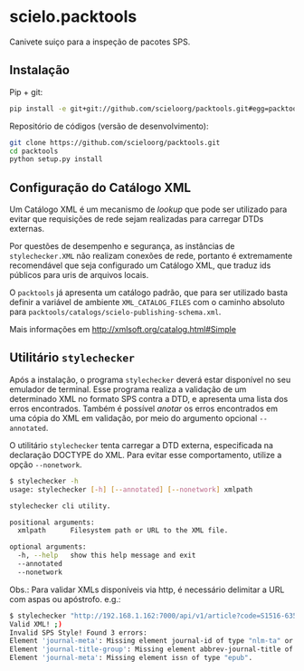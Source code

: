 scielo.packtools
================

Canivete suiço para a inspeção de pacotes SPS.


Instalação
----------

Pip + git:

```bash
pip install -e git+git://github.com/scieloorg/packtools.git#egg=packtools
```

Repositório de códigos (versão de desenvolvimento):

```bash
git clone https://github.com/scieloorg/packtools.git
cd packtools 
python setup.py install
```


Configuração do Catálogo XML
----------------------------

Um Catálogo XML é um mecanismo de *lookup* que pode ser utilizado para evitar que requisições de 
rede sejam realizadas para carregar DTDs externas. 

Por questões de desempenho e segurança, as instâncias de `stylechecker.XML` não realizam 
conexões de rede, portanto é extremamente recomendável que seja configurado um Catálogo XML,
que traduz ids públicos para uris de arquivos locais.

O `packtools` já apresenta um catálogo padrão, que para ser utilizado basta definir a
variável de ambiente `XML_CATALOG_FILES` com o caminho absoluto para 
`packtools/catalogs/scielo-publishing-schema.xml`.

Mais informações em http://xmlsoft.org/catalog.html#Simple


Utilitário `stylechecker`
-------------------------

Após a instalação, o programa `stylechecker` deverá estar disponível no seu emulador de terminal. 
Esse programa realiza a validação de um determinado XML no formato SPS contra a DTD, e 
apresenta uma lista dos erros encontrados. Também é possível *anotar* os erros encontrados em uma
cópia do XML em validação, por meio do argumento opcional `--annotated`.

O utilitário `stylechecker` tenta carregar a DTD externa, especificada na declaração DOCTYPE do 
XML. Para evitar esse comportamento, utilize a opção `--nonetwork`.

```bash
$ stylechecker -h
usage: stylechecker [-h] [--annotated] [--nonetwork] xmlpath

stylechecker cli utility.

positional arguments:
  xmlpath      Filesystem path or URL to the XML file.

optional arguments:
  -h, --help   show this help message and exit
  --annotated
  --nonetwork
```

Obs.: Para validar XMLs disponíveis via http, é necessário delimitar a URL com aspas ou apóstrofo. e.g.: 

```bash
$ stylechecker "http://192.168.1.162:7000/api/v1/article?code=S1516-635X2014000100012&format=xmlrsps"
Valid XML! ;)
Invalid SPS Style! Found 3 errors:
Element 'journal-meta': Missing element journal-id of type "nlm-ta" or "publisher-id".
Element 'journal-title-group': Missing element abbrev-journal-title of type "publisher".
Element 'journal-meta': Missing element issn of type "epub".
```

